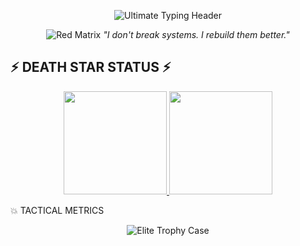 <p align="center">
  <img src="https://readme-typing-svg.herokuapp.com?font=Fira+Code&weight=900&size=30&duration=4000&pause=1000&color=FF0000&center=true&vCenter=true&width=600&height=80&lines=WARNING:+EXTREME+CODER+DETECTED;APPROACH+WITH+CAUTION;INNOVATION+IN+PROGRESS;SYSTEMS+AT+MAXIMUM+POWER" alt="Ultimate Typing Header" />
</p>

<div align="center">

![Red Matrix](https://raw.githubusercontent.com/katspaugh/wave-player/master/wave-red.gif)
*"I don't break systems. I rebuild them better."*

</div>

## ⚡ **DEATH STAR STATUS** ⚡

<!-- REAL-TIME SYSTEMS DASHBOARD -->
<p align="center">
  <a href="https://github.com/BurningHoax">
    <!-- PULSING RED STATS -->
    <img src="https://github-readme-stats.vercel.app/api?username=BurningHoax&show_icons=true&theme=radical&hide_border=true&bg_color=000000&title_color=FF0000&icon_color=FF4444&text_color=FFFFFF&border_color=FF0000&include_all_commits=true&count_private=true" height="165"/>
    <!-- BLOOD-RED STREAK -->
    <img src="https://github-readme-streak-stats.herokuapp.com/?user=BurningHoax&theme=radical&hide_border=true&background=000000&stroke=FF0000&ring=FF0000&fire=FF0000&currStreakLabel=FF0000" height="165"/>
  </a>
</p>

💥 TACTICAL METRICS
<p align="center"> <img src="https://github-profile-trophy.vercel.app/?username=BurningHoax&theme=radical&no-frame=true&no-bg=true&column=7&margin-w=15&margin-h=15" alt="Elite Trophy Case" /> </p><div align="center">
